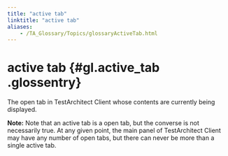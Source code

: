 ```yaml
--- 
title: "active tab"
linktitle: "active tab"
aliases: 
    - /TA_Glossary/Topics/glossaryActiveTab.html
---
```

# active tab {#gl.active_tab .glossentry}

The open tab in TestArchitect Client whose contents are currently being displayed.

**Note:** Note that an active tab is a open tab, but the converse is not necessarily true. At any given point, the main panel of TestArchitect Client may have any number of open tabs, but there can never be more than a single active tab.

